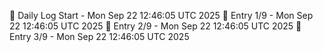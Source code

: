 📅 Daily Log Start - Mon Sep 22 12:46:05 UTC 2025
📌 Entry 1/9 - Mon Sep 22 12:46:05 UTC 2025
📌 Entry 2/9 - Mon Sep 22 12:46:05 UTC 2025
📌 Entry 3/9 - Mon Sep 22 12:46:05 UTC 2025
